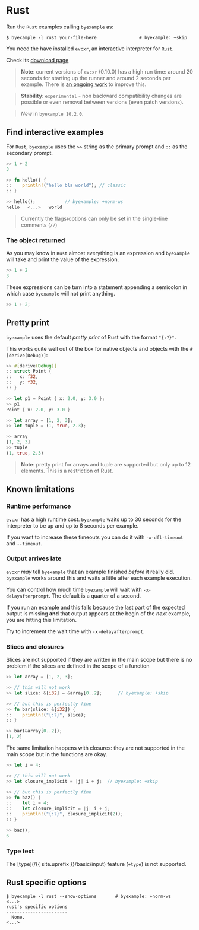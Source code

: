# Rust

Run the `Rust` examples calling `byexample` as:

```shell
$ byexample -l rust your-file-here                # byexample: +skip
```

You need the have installed `evcxr`, an interactive interpreter
for `Rust`.

Check its [download page](https://github.com/google/evcxr)

> **Note**: current versions of `evcxr` (0.10.0) has a high run time:
> around 20 seconds for starting up the runner and around 2 seconds per
> example. There is [an ongoing work](https://github.com/google/evcxr/issues/184)
> to improve this.

> **Stability**: ``experimental`` - non backward compatibility changes are
> possible or even removal between versions (even patch versions).

> *New* in ``byexample 10.2.0``.

## Find interactive examples

For ``Rust``, ``byexample`` uses the ``>>`` string as the primary prompt
and ``::`` as the secondary prompt.


```rust
>> 1 + 2
3

>> fn hello() {
::    println!("hello bla world"); // classic
:: }

>> hello();           // byexample: +norm-ws
hello   <...>   world
```

> Currently the flags/options can only be set in the single-line
> comments (`//`)

### The object returned

As you may know in `Rust` almost everything is an expression and
`byexample` will take and print the value of the expression.

```rust
>> 1 + 2
3
```

These expressions can be turn into a statement appending a semicolon
in which case `byexample` will not print anything.

```rust
>> 1 + 2;
```

## Pretty print

`byexample` uses the default *pretty print* of Rust with the format
`"{:?}"`.

This works quite well out of the box for native objects and objects with
the `#[derive(Debug)]`:

```rust
>> #[derive(Debug)]
:: struct Point {
::   x: f32,
::   y: f32,
:: }

>> let p1 = Point { x: 2.0, y: 3.0 };
>> p1
Point { x: 2.0, y: 3.0 }

>> let array = [1, 2, 3];
>> let tuple = (1, true, 2.3);

>> array
[1, 2, 3]
>> tuple
(1, true, 2.3)
```

> **Note**: pretty print for arrays and tuple are supported but only
> up to 12 elements. This is a restriction of Rust.

## Known limitations


### Runtime performance

`evcxr` has a high runtime cost. `byexample` waits up to 30 seconds for
the interpreter to be up and up to 8 seconds per example.

If you want to increase these timeouts you can do it with
`-x-dfl-timeout` and `--timeout`.

### Output arrives late

`evcxr` *may* tell `byexample` that an example finished
*before* it really did. `byexample` works around this and waits a little
after each example execution.

You can control how much time `byexample` will wait with
`-x-delayafterprompt`. The default is a quarter of a second.

If you run an example and this fails because the last part of the
expected output is missing **and** that output appears at the begin
of the *next* example, you are hitting this limitation.

Try to increment the wait time with `-x-delayafterprompt`.

### Slices and closures

Slices are not supported if they are written in the main scope
but there is no problem if the slices are defined in the scope of a
function

```rust
>> let array = [1, 2, 3];

>> // this will not work
>> let slice: &[i32] = &array[0..2];      // byexample: +skip

>> // but this is perfectly fine
>> fn bar(slice: &[i32]) {
::    println!("{:?}", slice);
:: }

>> bar(&array[0..2]);
[1, 2]
```

The same limitation happens with closures: they are not supported in the
main scope but in the functions are okay.

```rust
>> let i = 4;

>> // this will not work
>> let closure_implicit = |j| i + j;  // byexample: +skip

>> // but this is perfectly fine
>> fn baz() {
::    let i = 4;
::    let closure_implicit = |j| i + j;
::    println!("{:?}", closure_implicit(2));
:: }

>> baz();
6
```

### Type text

The [type](/{{ site.uprefix }}/basic/input)
feature (`+type`) is not supported.

## Rust specific options

```
$ byexample -l rust --show-options       # byexample: +norm-ws
<...>
rust's specific options
-----------------------
  None.
<...>
```
